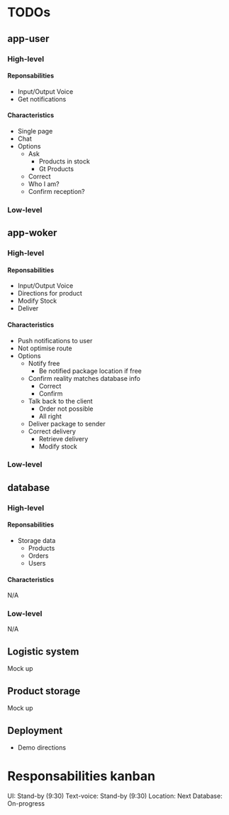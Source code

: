 # TODOs

## app-user
### High-level
#### Reponsabilities
- Input/Output Voice
- Get notifications
#### Characteristics
- Single page
- Chat
- Options
  - Ask
    - Products in stock
    - Gt Products
  - Correct
  - Who I am?
  - Confirm reception?
### Low-level



## app-woker
### High-level
#### Reponsabilities
- Input/Output Voice
- Directions for product
- Modify Stock
- Deliver
#### Characteristics
- Push notifications to user
- Not optimise route
- Options
    - Notify free
        - Be notified package location if free
    - Confirm reality matches database info
        - Correct
        - Confirm
    - Talk back to the client
        - Order not possible
        - All right
    - Deliver package to sender
    - Correct delivery
        - Retrieve delivery
        - Modify stock

### Low-level

## database
### High-level
#### Reponsabilities
- Storage data
    - Products
    - Orders
    - Users
#### Characteristics
N/A
### Low-level
N/A

## Logistic system
Mock up

## Product storage
Mock up


## Deployment
- Demo directions


# Responsabilities kanban
UI: Stand-by (9:30)
Text-voice: Stand-by (9:30)
Location: Next
Database: On-progress

